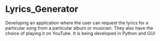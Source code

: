 # Lyrics_Generator
Developing an application where the user can request the lyrics for a particular song from a particular album or musician. They also have the choice of playing it on YouTube. It is being developed in Python and GUI
